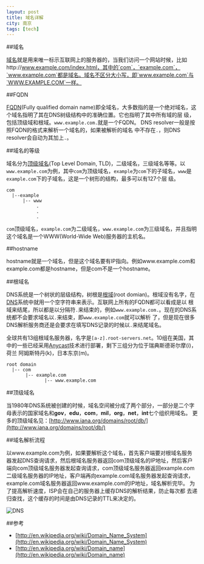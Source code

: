```yaml
---
layout: post
title: 域名详解
city: 南京
tags: [tech]
---
```


##域名

[域名]就是用来唯一标示互联网上的服务器的，当我们访问一个网站时候，比如http://www.example.com/index.html，其中的`com`，`example.com`，`www.example.com`都是域名。域名不区分大小写，即`www.example.com`与`WWW.EXAMPLE.COM`一样。

##FQDN

[FQDN][1](Fully qualified domain name)即全域名，大多数指的是一个绝对域名，这个域名指明了其在DNS树级结构中的准确位置。它也指明了其中所有域的层 级，包括顶级域和根域。`www.example.com.`就是一个FQDN。 DNS resolver一般是按照FQDN的格式来解析一个域名的，如果被解析的域名 中不存在`.`，则DNS resolver会自动为其加上`.`。

##域名的等级

域名分为[顶级域名][2](Top Level Domain, TLD)，二级域名，三级域名等等。以`www.example.com`为例，其中`com`为顶级域名，`example`为`com`下的子域名，`www`是`example.com`下的子域名，这是一个树形的结构，最多可以有127个层 级。

	com
	  |--example
	      |-- www
	           .
	           .
	           .



`com`顶级域名，`example.com`为二级域名，`www.example.com`为三级域名，并且指明这个域名是一个WWW(World-Wide Web)服务器的主机名。

##hostname

hostname就是一个域名，但是这个域名要有IP指向。例如www.example.com和example.com都是hostname，但是com不是一个hostname。

##根域名

DNS系统是一个树状的层级结构，树根是[根域][3](root domian)。根域没有名字，在[DNS]系统中就用一个空字符串来表示。互联网上所有的FQDN都可以看成是以 根域来结尾，所以都是以分隔符`.`来结束的，例如`www.example.com.`。现在的DNS系统都不会要求域名以`.`来结束，即`www.example.com`就可以解析 了，但是现在很多DNS解析服务商还是会要求在填写DNS记录的时候以`.`来结尾域名。

全球共有13组根域名服务器，名字是`[a-z].root-servers.net`。10组在美国，其中的一些已经采用[Anycast]技术进行部署，剩下三组分为位于瑞典斯德哥尔摩(i)，荷兰 阿姆斯特丹(k)，日本东京(m)。

	root domain
	  |-- com
	       |-- example.com
	              |-- www.example.com

##顶级域名

当1980年DNS系统被创建的时候，域名空间被分成了两个部分，一部分是二个字母表示的国家域名和**gov**，**edu**，**com**，**mil**，**org**，**net**，**int**七个组织用域名。 更多的顶级域名见：[http://www.iana.org/domains/root/db/](http://www.iana.org/domains/root/db/)

##域名解析流程

以www.example.com为例，如果要解析这个域名，首先客户端要对根域名服务 器发起DNS查询请求，然后根域名服务器返回com顶级域名的IP地址，然后客户 端向com顶级域名服务器发起查询请求，com顶级域名服务器返回example.com 二级域名服务器的IP地址，客户端再向example.com域名服务器发起查询请求， example.com域名服务器返回www.example.com的IP地址，域名解析完毕。 为了提高解析速度，ISP会在自己的服务器上缓存DNS的解析结果，防止每次都 去递归查找，这个缓存的时间是由DNS记录的TTL来决定的。

![DNS](http://upload.wikimedia.org/wikipedia/commons/7/77/An_example_of_theoretical_DNS_recursion.svg "DNS")

##参考

* [http://en.wikipedia.org/wiki/Domain_Name_System](http://en.wikipedia.org/wiki/Domain_Name_System)    
* [http://en.wikipedia.org/wiki/Domain_name](http://en.wikipedia.org/wiki/Domain_name)     


[域名]: http://en.wikipedia.org/wiki/Domain_name
[1]: http://en.wikipedia.org/wiki/FQDN "Fully qualified domain name"
[2]: http://en.wikipedia.org/wiki/TLD "Top Level Domain"
[3]: http://en.wikipedia.org/wiki/DNS_root_zone "root domain"
[DNS]: http://en.wikipedia.org/wiki/Domain_Name_System
[Anycast]: http://en.wikipedia.org/wiki/Anycast
